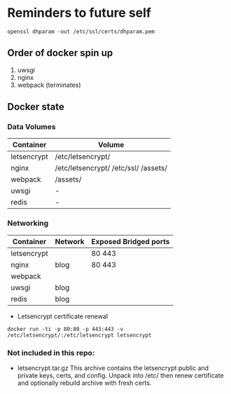 # Reminders to future self

``` shell
openssl dhparam -out /etc/ssl/certs/dhparam.pem
```

## Order of docker spin up
1) uwsgi
2) nginx
3) webpack (terminates)



## Docker state
### Data Volumes

| Container | Volume |
|-----------|--------|
| letsencrypt | /etc/letsencrypt/ |
| nginx | /etc/letsencrypt/ /etc/ssl/ /assets/ |
| webpack | /assets/ |
| uwsgi | - |
| redis | - |

### Networking

| Container | Network | Exposed Bridged ports |
| -------- | ------------ | ------------------- |
| letsencrypt |  | 80 443 |
| nginx | blog | 80 443 |
| webpack |  | |
| uwsgi | blog | |
| redis | blog | |


* Letsencrypt certificate renewal
``` shell
docker run -ti -p 80:80 -p 443:443 -v /etc/letsencrypt/:/etc/letsencrypt letsencrypt
```

### Not included in this repo:
* letsencrypt.tar.gz
This archive contains the letsencrypt public and private keys, certs, and config. Unpack into /etc/ then renew certificate and optionally rebuild archive with fresh certs.


